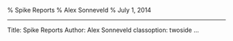 % Spike Reports
% Alex Sonneveld
% July 1, 2014

---
Title: Spike Reports
Author: Alex Sonneveld
classoption: twoside
...

